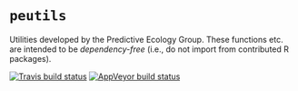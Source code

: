 # `peutils`

Utilities developed by the Predictive Ecology Group.
These functions etc. are intended to be _dependency-free_ (i.e., do not import from contributed R packages).

  <!-- badges: start -->
[![Travis build status](https://travis-ci.com/PredictiveEcology/peutils.svg?branch=master)](https://travis-ci.com/PredictiveEcology/peutils)
[![AppVeyor build status](https://ci.appveyor.com/api/projects/status/github/PredictiveEcology/peutils?branch=master&svg=true)](https://ci.appveyor.com/project/PredictiveEcology/peutils)
<!-- badges: end -->

